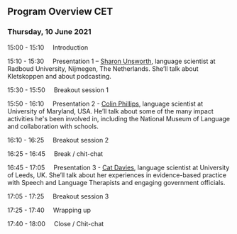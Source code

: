 ## Program Overview CET

### Thursday, 10 June 2021

15:00 - 15:10 &nbsp;&nbsp;&nbsp; Introduction

15:10 - 15:30 &nbsp;&nbsp;&nbsp; Presentation 1 – [Sharon Unsworth](https://sharonunsworth.org/), language scientist at Radboud University, Nijmegen, The Netherlands. She’ll talk about Kletskoppen and about podcasting. <!-- [abstract](./abstracts/testtext.md#kletskoppen) -->

15:30 - 15:50 &nbsp;&nbsp;&nbsp; Breakout session 1

15:50 - 16:10 &nbsp;&nbsp;&nbsp; Presentation 2 - [Colin Phillips](https://www.colinphillips.net/), language scientist at University of Maryland, USA. He’ll talk about some of the many impact activities he's been involved in, including the National Museum of Language and collaboration with schools. <!-- [abstract](./abstracts/testtext.md#kletskoppen) -->

16:10 - 16:25 &nbsp;&nbsp;&nbsp; Breakout session 2

16:25 - 16:45 &nbsp;&nbsp;&nbsp; Break / chit-chat

16:45 - 17:05 &nbsp;&nbsp;&nbsp; Presentation 3 - [Cat Davies](https://ahc.leeds.ac.uk/languages/staff/699/dr-catherine-davies), language scientist at University of Leeds, UK. She’ll talk about her experiences in evidence-based practice with Speech and Language Therapists and engaging government officials. <!-- [abstract](./abstracts/testtext.md#kletskoppen) -->

17:05 - 17:25 &nbsp;&nbsp;&nbsp; Breakout session 3

17:25 - 17:40 &nbsp;&nbsp;&nbsp; Wrapping up

17:40 - 18:00 &nbsp;&nbsp;&nbsp; Close / Chit-chat

<!-- 
---

Meet the other people attending before we start [here](./people)
-->